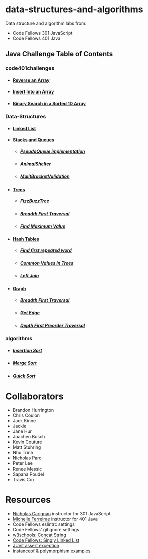 # data-structures-and-algorithms

Data structure and algorithm labs from: 

* Code Fellows 301 JavaScript
* Code Fellows 401 Java

## Java Challenge Table of Contents

### code401challenges
* #### [Reverse an Array](/moreREADME/arrayReverse.md)
* #### [Insert Into an Array](/moreREADME/arrayShift.md)
* #### [Binary Search in a Sorted 1D Array](/moreREADME/binarySearch.md)

### Data-Structures
* #### [Linked List](/moreREADME/linkedList.md)

* #### [Stacks and Queues](/moreREADME/stacksAndQueues.md)
  * ##### [PseudoQueue implementation](/moreREADME/pseudoQueue.md)
  * ##### [AnimalShelter](/moreREADME/animalShelter.md)
  * ##### [MulitBracketValidation](/moreREADME/multiBracketValidation.md)

* #### [Trees](/moreREADME/trees.md)

  * ##### [FizzBuzzTree](/moreREADME/fizzBuzzTree.md)
  * ##### [Breadth First Traversal](/moreREADME/breadthFirst.md)
  * ##### [Find Maximum Value](/moreREADME/findMaxValueTree.md)

* #### [Hash Tables](/moreREADME/hashTable.md)
  * ##### [Find first repeated word](/moreREADME/repeatedWord.md)
  * ##### [Common Values in Trees](/moreREADME/commonValue.md)
  * ##### [Left Join](/moreREADME/leftJoin.md)

* #### [Graph](/moreREADME/graph.md)
  * ##### [Breadth First Traversal](/moreREADME/graph.md)
  * ##### [Get Edge](/moreREADME/getEdge.md)
  * ##### [Depth First Preorder Traversal](/moreREADME/graph.md)


### algorithms
* ##### [Insertion Sort](/moreREADME/InsertionSort.md)
* ##### [Merge Sort](/moreREADME/MergeSort.md)
* ##### [Quick Sort](/moreREADME/QuickSort.md)


# Collaborators
<!-- list everyone I pair program with and ask questions of -->
* Brandon Hurrington
* Chris Coulon
* Jack Kinne
* Jackie 
* Jane Hur
* Joachen Busch
* Kevin Couture
* Matt Stuhring
* Nhu Trinh
* Nicholas Paro
* Peter Lee
* Renee Messic
* Sapana Poudel
* Travis Cox

# Resources
<!-- list websites referenced, tutorials, etc -->
* [Nicholas Carignan]() instructor for 301 JavaScript
* [Michelle Ferreirae]() instructor for 401 Java
* Code Fellows eslintrc settings
* Code Fellows' gitignore settings
* [w3schools: Concat String](https://www.w3schools.com/jsref/jsref_concat_string.asp)
* [Code Fellows: Singly Linked List](https://codefellows.github.io/common_curriculum/data_structures_and_algorithms/Code_401/class-05/resources/singly_linked_list.html)
* [JUnit assert exception](https://www.baeldung.com/junit-assert-exception)
* [instanceof & polymorphism examples](https://www.artima.com/objectsandjava/webuscript/PolymorphismInterfaces1.html)
